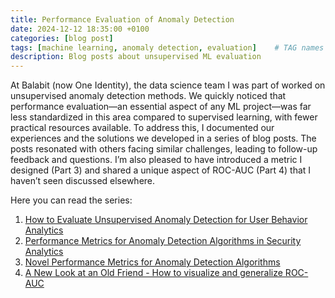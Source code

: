 ```yaml
---
title: Performance Evaluation of Anomaly Detection
date: 2024-12-12 18:35:00 +0100
categories: [blog post]
tags: [machine learning, anomaly detection, evaluation]    # TAG names should always be lowercase
description: Blog posts about unsupervised ML evaluation
---
```


At Balabit (now One Identity), the data science team I was part of worked on unsupervised anomaly detection methods. We quickly noticed that performance evaluation—an essential aspect of any ML project—was far less standardized in this area compared to supervised learning, with fewer practical resources available. To address this, I documented our experiences and the solutions we developed in a series of blog posts. The posts resonated with others facing similar challenges, leading to follow-up feedback and questions. I’m also pleased to have introduced a metric I designed (Part 3) and shared a unique aspect of ROC-AUC (Part 4) that I haven’t seen discussed elsewhere.

Here you can read the series:
1. [How to Evaluate Unsupervised Anomaly Detection for User Behavior Analytics](https://medium.com/balabit-unsupervised/how-to-evaluate-unsupervised-anomaly-detection-for-user-behavior-analytics-88f3d5de2018)
2. [Performance Metrics for Anomaly Detection Algorithms in Security Analytics](https://medium.com/balabit-unsupervised/performance-metrics-for-anomaly-detection-algorithms-in-security-analytics-f3e509efd21d)
3. [Novel Performance Metrics for Anomaly Detection Algorithms](https://medium.com/balabit-unsupervised/novel-performance-metrics-for-anomaly-detection-algorithms-35911673ac94)
4. [A New Look at an Old Friend - How to visualize and generalize ROC-AUC](https://medium.com/balabit-unsupervised/a-new-look-at-an-old-friend-c1936841215f)
